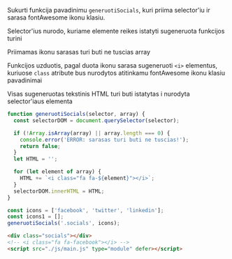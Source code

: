 Sukurti funkcija pavadinimu `generuotiSocials`, kuri priima selector'iu ir sarasa fontAwesome ikonu klasiu.

Selector'ius nurodo, kuriame elemente reikes istatyti sugeneruota funkcijos turini

Priimamas ikonu sarasas turi buti ne tuscias array

Funkcijos uzduotis, pagal duota ikonu sarasa sugeneruoti `<i>` elementus, kuriuose `class` atribute bus nurodytos atitinkamu fontAwesome ikonu klasiu pavadinimai

Visas sugeneruotas tekstinis HTML turi buti istatytas i nurodyta selector'iaus elementa

```js
function generuotiSocials(selector, array) {
  const selectorDOM = document.querySelector(selector);

  if (!Array.isArray(array) || array.length === 0) {
    console.error('ERROR: sarasas turi buti ne tuscias!');
    return false;
  }
  let HTML = '';

  for (let element of array) {
    HTML += `<i class="fa fa-${element}"></i>`;
  }
  selectorDOM.innerHTML = HTML;
}

const icons = ['facebook', 'twitter', 'linkedin'];
const icons1 = [];
generuotiSocials('.socials', icons);
```

```html
<div class="socials"></div>
<!-- <i class="fa fa-facebook"></i> -->
<script src="./js/main.js" type="module" defer></script>
```
